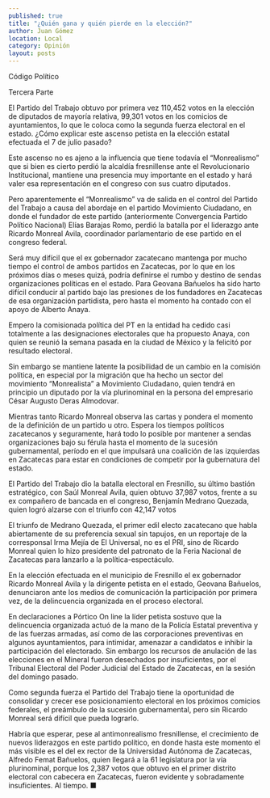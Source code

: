 ```yaml
---
published: true
title: "¿Quién gana y quién pierde en la elección?"
author: Juan Gómez
location: Local
category: Opinión
layout: posts
---
```


Código Político

Tercera Parte

El Partido del Trabajo obtuvo por primera vez 110,452 votos en la elección de diputados de mayoría relativa, 99,301 votos en los comicios de ayuntamientos, lo que le coloca como la segunda fuerza electoral en el estado.
¿Cómo explicar este ascenso petista en la elección estatal efectuada el 7 de julio pasado?

Este ascenso no es ajeno a la influencia que tiene todavía el “Monrealismo” que si bien es cierto perdió la alcaldía fresnillense ante el Revolucionario Institucional, mantiene una presencia muy importante en el estado y hará valer esa representación en el congreso con sus cuatro diputados.

Pero aparentemente el “Monrealismo” va de salida en el control del Partido del Trabajo a causa del abordaje en el partido Movimiento Ciudadano, en donde el fundador de este partido (anteriormente Convergencia Partido Político Nacional) Elías Barajas Romo, perdió la batalla por el liderazgo ante Ricardo Monreal Avila, coordinador parlamentario de ese partido en el congreso federal.

Será muy difícil que el ex gobernador zacatecano mantenga por mucho tiempo el control de ambos partidos en Zacatecas, por lo que en los próximos días o meses quizá, podría definirse el rumbo y destino de sendas organizaciones políticas en el estado.
Para Geovana Bañuelos ha sido harto difícil conducir al partido bajo las presiones de los fundadores en Zacatecas de esa organización partidista, pero hasta el momento ha contado con el apoyo de Alberto Anaya.

Empero la comisionada política del PT en la entidad ha cedido casi totalmente a las designaciones electorales que ha propuesto Anaya, con quien se reunió la semana pasada en la ciudad de México y la felicitó por  resultado electoral.

Sin embargo se mantiene latente la posibilidad de un cambio en la comisión política, en especial por la migración que ha hecho un sector del movimiento “Monrealista” a Movimiento Ciudadano, quien tendrá en principio un diputado por la vía plurinominal en la persona del empresario César Augusto Deras Almodovar.

Mientras tanto Ricardo Monreal observa las cartas y pondera el momento de la definición de un partido u otro. Espera los tiempos políticos zacatecanos y seguramente, hará todo lo posible por mantener a sendas organizaciones bajo su férula hasta el momento de la sucesión gubernamental, período en el que impulsará una coalición de las izquierdas en Zacatecas para estar en condiciones de competir por la gubernatura del estado.

El Partido del Trabajo dio la batalla electoral en Fresnillo, su último bastión estratégico, con Saúl Monreal Avila, quien obtuvo 37,987 votos, frente a su ex compañero de bancada en el congreso, Benjamín Medrano Quezada, quien logró alzarse con el triunfo con 42,147 votos

El triunfo de Medrano Quezada, el primer edil electo zacatecano que habla abiertamente de su preferencia sexual sin tapujos, en un reportaje de la corresponsal Irma Mejía de El Universal, no es el PRI, sino de Ricardo Monreal quien lo hizo presidente del patronato de la Feria Nacional de Zacatecas para lanzarlo a la política-espectáculo.

En la elección efectuada en el municipio de Fresnillo el ex gobernador Ricardo Monreal Avila y la dirigente petista en el estado, Geovana Bañuelos, denunciaron ante los medios de comunicación la participación por primera vez, de la delincuencia organizada en el proceso electoral.

En declaraciones a Pórtico On line la líder petista sostuvo que la delincuencia organizada actuó de la mano de la Policía Estatal preventiva y de las fuerzas armadas, así como de las corporaciones preventivas en algunos ayuntamientos, para intimidar, amenazar a candidatos e inhibir la participación del electorado.
Sin embargo los recursos de anulación de las elecciones en el Mineral fueron desechados por insuficientes, por el Tribunal Electoral del Poder Judicial del Estado de Zacatecas, en la sesión del domingo pasado.

Como segunda fuerza el Partido del Trabajo tiene la oportunidad de consolidar y crecer ese posicionamiento electoral en los próximos comicios federales, el preámbulo de la sucesión gubernamental, pero sin Ricardo Monreal será difícil que pueda lograrlo.

Habría que esperar, pese al antimonrealismo fresnillense, el crecimiento de nuevos liderazgos en este partido político, en donde hasta este momento el más visible es el del ex rector de la Universidad Autónoma de Zacatecas, Alfredo Femat Bañuelos, quien llegará a la 61 legislatura por la vía plurinominal, porque los 2,387 votos que obtuvo en el primer distrito electoral con cabecera en Zacatecas, fueron evidente y sobradamente insuficientes.
Al tiempo. ■
